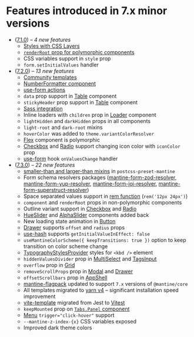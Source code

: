 # Features introduced in 7.x minor versions

- ([7.1.0](https://github.com/mantinedev/mantine/releases/tag/7.1.0)) – _4 new features_
  - [Styles with CSS Layers](https://mantine.dev/styles/mantine-styles/#css-layers)
  - [`renderRoot` prop for polymorphic components](https://mantine.dev/guides/polymorphic/#renderroot-prop)
  - CSS variables support in `style` prop
  - `form.setInitialValues` handler
- ([7.2.0](https://github.com/mantinedev/mantine/releases/tag/7.2.0)) – _13 new features_
  - [Community templates](https://mantine.dev/getting-started/#community-templates)
  - [NumberFormatter component](https://mantine.dev/core/number-formatter/)
  - [use-form actions](https://mantine.dev/form/actions/)
  - `data` prop support in [Table](https://mantine.dev/core/table/) component
  - `stickyHeader` prop support in [Table](https://mantine.dev/core/table/) component
  - [Sass integration](https://mantine.dev/styles/sass/)
  - Inline loaders with `children` prop in [Loader](https://mantine.dev/core/loader/) component
  - `lightHidden` and `darkHidden` props in all components
  - `light-root` and `dark-root` mixins
  - `hoverColor` was added to `theme.variantColorResolver`
  - [Flex](https://mantine.dev/core/flex/) component is polymorphic
  - [Checkbox](https://mantine.dev/core/checkbox/) and [Radio](https://mantine.dev/core/radio/) support changing icon color with `iconColor` prop
  - [use-form](https://mantine.dev/form/use-form/) hook `onValuesChange` handler
- ([7.3.0](https://github.com/mantinedev/mantine/releases/tag/7.3.0)) – _22 new features_
  - [smaller-than and larger-than mixins](https://mantine.dev/styles/postcss-preset/#smaller-than-and-larger-than-mixins) in `postcss-preset-mantine`
  - Form schema resolvers packages ([mantine-form-zod-resolver](https://github.com/mantinedev/mantine-form-zod-resolver), [mantine-form-yup-resolver](https://github.com/mantinedev/mantine-form-yup-resolver), [mantine-form-joi-resolver](https://github.com/mantinedev/mantine-form-joi-resolver), [mantine-form-superstruct-resolver](https://github.com/mantinedev/mantine-form-superstruct-resolver))
  - Space separated values support in [rem function](https://mantine.dev/styles/rem/#rem-and-em-function) (`rem('12px 24px')`)
  - `component` and `renderRoot` props in non-polymorphic components
  - Outline variant support in [Checkbox](https://mantine.dev/core/checkbox) and [Radio](https://mantine.dev/core/radio)
  - [HueSlider](https://mantine.dev/core/color-picker/#hueslider-component) and [AlphaSlider](https://mantine.dev/core/color-picker/#alphaslider-component) components added back
  - New loading state animation in [Button](https://mantine.dev/core/button)
  - [Drawer](https://mantine.dev/core/drawer) supports `offset` and `radius` props
  - [use-hash](https://mantine.dev/hooks/use-hash/) supports `getInitialValueInEffect: false`
  - `useMantineColorScheme({ keepTransitions: true })` option to keep transition on color scheme change
  - [TypographyStylesProvider](http://mantine.dev/core/typography-styles-provider/) styles for `<kbd />` element
  - `hiddenValuesDivider` prop in [MultiSelect](https://mantine.dev/core/multi-select) and [TagsInput](https://mantine.dev/core/tags-input)
  - `overflow` prop in [Grid](https://mantine.dev/core/grid)
  - `removeScrollProps` prop in [Modal](https://mantine.dev/core/modal) and [Drawer](https://mantine.dev/core/drawer)
  - `offsetScrollbars` prop in [AppShell](https://mantine.dev/core/app-shell)
  - [mantine-flagpack](https://mantinedev.github.io/mantine-flagpack/) updated to support `7.x` versions of `@mantine/core`
  - All templates migrated to [yarn v4](https://yarnpkg.com/blog/release/4.0) – significant installation speed improvement
  - [vite-template](https://github.com/mantinedev/vite-template) migrated from Jest to [Vitest](https://vitest.dev/)
  - `keepMounted` prop on [`Tabs.Panel` component](https://mantine.dev/core/tabs/)
  - [Menu](https://mantine.dev/core/menu) `trigger="click-hover"` support
  - `--mantine-z-index-{x}` CSS variables exposed
  - Improved dark theme colors
